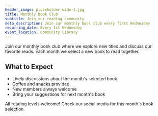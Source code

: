 ```yaml
---
header_image: placeholder-wide-1.jpg
title: Monthly Book Club
subtitle: Join our reading community
meta_description: Join our monthly book club every first Wednesday
recurring_date: Every 1st Wednesday
event_location: Community Library
---
```


Join our monthly book club where we explore new titles and discuss our favorite reads. Each month we select a new book to read together.

## What to Expect

- Lively discussions about the month's selected book
- Coffee and snacks provided
- New members always welcome
- Bring your suggestions for next month's book

All reading levels welcome! Check our social media for this month's book selection.